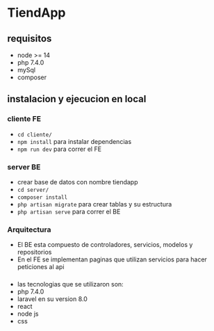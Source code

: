 # TiendApp

## requisitos
- node >= 14
- php 7.4.0
- mySql
- composer

## instalacion y ejecucion en local

### cliente FE
- `cd cliente/`
- `npm install` para instalar dependencias 
- `npm run dev` para correr el FE

### server BE
- crear base de datos con nombre tiendapp
- `cd server/`
- `composer install`
- `php artisan migrate` para crear tablas y su estructura
- `php artisan serve` para correr el BE

### Arquitectura 
- El BE esta compuesto de controladores, servicios, modelos y repositorios 
- En el FE se implementan paginas que utilizan servicios para hacer peticiones al api

###
- las tecnologias que se utilizaron son:
- php 7.4.0
- laravel en su version 8.0
- react
- node js 
- css
